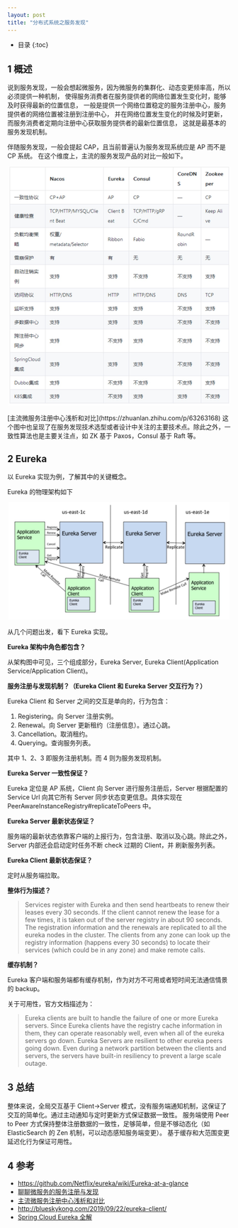 ```yaml
---
layout: post
title: "分布式系统之服务发现"
---
```


* 目录
{:toc}

## 1 概述
说到服务发现，一般会想起微服务，因为微服务的集群化、动态变更频率高，所以必须提供一种机制，
使得服务消费者在服务提供者的网络位置发生变化时，能够及时获得最新的位置信息，
一般是提供一个网络位置稳定的服务注册中心，服务提供者的网络位置被注册到注册中心，
并在网络位置发生变化的时候及时更新，而服务消费者定期向注册中心获取服务提供者的最新位置信息，
这就是最基本的服务发现机制。

伴随服务发现，一般会提起 CAP，且当前普遍认为服务发现系统应是 AP 而不是 CP 系统。
在这个维度上，主流的服务发现产品的对比一般如下。

<p style="text-align:center">
<img src="../resource/service_discovery/service_discovery.jpg" alt="sample" width="500"/>
</p>
[主流微服务注册中心浅析和对比](https://zhuanlan.zhihu.com/p/63263168)
这个图中也呈现了在服务发现技术选型或者设计中关注的主要技术点。除此之外，一致性算法也是主要关注点，如 ZK 基于
Paxos，Consul 基于 Raft 等。

## 2 Eureka

以 Eureka 实现为例，了解其中的关键概念。

Eureka 的物理架构如下

<p style="text-align:center">
<img src="../resource/service_discovery/eureka_arch.jpg" alt="sample" width="500"/>
</p>

从几个问题出发，看下 Eureka 实现。

__Eureka 架构中角色都包含？__

从架构图中可见，三个组成部分，Eureka Server, Eureka Client(Application Service/Application Client)。

__服务注册与发现机制？（Eureka Client 和 Eureka Server 交互行为？）__

Eureka Client 和 Server 之间的交互是单向的，行为包含：
1. Registering。向 Server 注册实例。
2. Renewal。向 Server 更新租约（注册信息）。通过心跳。
3. Cancellation。取消租约。
4. Querying。查询服务列表。

其中 1、2、3 即服务注册机制。而 4 则为服务发现机制。

__Eureka Server 一致性保证？__

Eureka 定位是 AP 系统，Client 向 Server 进行服务注册后，Server 根据配置的 Service Url 向其它所有 Server 
同步状态变更信息。具体实现在 PeerAwareInstanceRegistry#replicateToPeers 中。


__Eureka Server 最新状态保证？__

服务端的最新状态依靠客户端的上报行为，包含注册、取消以及心跳。除此之外，Server 内部还会启动定时任务不断 check 过期的 Client，并
刷新服务列表。

__Eureka Client 最新状态保证？__

定时从服务端拉取。

__整体行为描述？__

> Services register with Eureka and then send heartbeats to renew their leases every 30 seconds. If the client cannot renew the lease for a few times, it is taken out of the server registry in about 90 seconds. The registration information and the renewals are replicated to all the eureka nodes in the cluster. The clients from any zone can look up the registry information (happens every 30 seconds) to locate their services (which could be in any zone) and make remote calls.

__缓存机制？__

Eureka 客户端和服务端都有缓存机制，作为对方不可用或者短时间无法通信情景的 backup。

关于可用性，官方文档描述为：
> Eureka clients are built to handle the failure of one or more Eureka servers. Since Eureka clients have the registry cache information in them, they can operate reasonably well, even when all of the eureka servers go down.
  Eureka Servers are resilient to other eureka peers going down. Even during a network partition between the clients and servers, the servers have built-in resiliency to prevent a large scale outage.

## 3 总结

整体来说，全局交互基于 Client->Server 模式，没有服务端通知机制，这保证了交互的简单化。通过主动通知与定时更新方式保证数据一致性。
服务端使用 Peer to Peer 方式保持整体注册数据的一致性，足够简单，但是不够动态化（如 ElasticSearch 的 Zen 机制，可以动态感知服务端变更）。
基于缓存和大范围变更延迟化行为保证可用性。



## 4 参考

* https://github.com/Netflix/eureka/wiki/Eureka-at-a-glance
* [聊聊微服务的服务注册与发现](http://jm.taobao.org/2018/06/26/%E8%81%8A%E8%81%8A%E5%BE%AE%E6%9C%8D%E5%8A%A1%E7%9A%84%E6%9C%8D%E5%8A%A1%E6%B3%A8%E5%86%8C%E4%B8%8E%E5%8F%91%E7%8E%B0/)
* [主流微服务注册中心浅析和对比](https://zhuanlan.zhihu.com/p/63263168)
* http://blueskykong.com/2019/09/22/eureka-client/
* [Spring Cloud Eureka 全解 ](https://zhuanlan.zhihu.com/p/34976419)
